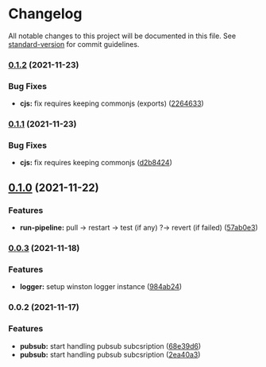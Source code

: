 # Changelog

All notable changes to this project will be documented in this file. See [standard-version](https://github.com/conventional-changelog/standard-version) for commit guidelines.

### [0.1.2](https://github.com/leomp12/gcp-vms-cd/compare/v0.1.1...v0.1.2) (2021-11-23)


### Bug Fixes

* **cjs:** fix requires keeping commonjs (exports) ([2264633](https://github.com/leomp12/gcp-vms-cd/commit/22646334b157fcb1a733eda6c39f7d60e557670d))

### [0.1.1](https://github.com/leomp12/gcp-vms-cd/compare/v0.1.0...v0.1.1) (2021-11-23)


### Bug Fixes

* **cjs:** fix requires keeping commonjs ([d2b8424](https://github.com/leomp12/gcp-vms-cd/commit/d2b842484bf91f3af173ecd410b264c85f3e1703))

## [0.1.0](https://github.com/leomp12/gcp-vms-cd/compare/v0.0.3...v0.1.0) (2021-11-22)


### Features

* **run-pipeline:** pull -> restart -> test (if any) ?-> revert (if failed) ([57ab0e3](https://github.com/leomp12/gcp-vms-cd/commit/57ab0e33e92c71e39c28a65d9ca7cdc4bfe2811e))

### [0.0.3](https://github.com/leomp12/gcp-vms-cd/compare/v0.0.2...v0.0.3) (2021-11-18)


### Features

* **logger:** setup winston logger instance ([984ab24](https://github.com/leomp12/gcp-vms-cd/commit/984ab24624e15438aafdeb477e6851a334865280))

### 0.0.2 (2021-11-17)


### Features

* **pubsub:** start handling pubsub subcsription ([68e39d6](https://github.com/leomp12/gcp-vms-cd/commit/68e39d6b7992d86a6bca6148e52ab1f9d660e16b))
* **pubsub:** start handling pubsub subcsription ([2ea40a3](https://github.com/leomp12/gcp-vms-cd/commit/2ea40a3825bebdaf605d694ae20d416352606bb1))
